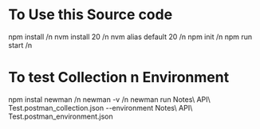 <H1>To Use this Source code</H1>
npm install /n
nvm install 20 /n
nvm alias default 20 /n
npm init /n
npm run start /n

<h1>To test Collection n Environment</h1>
npm instal newman /n 
newman -v /n 
newman run Notes\ API\ Test.postman_collection.json --environment Notes\ API\ Test.postman_environment.json
